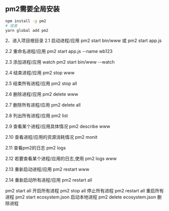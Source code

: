 ## pm2需要全局安装
```bash
npm install -g pm2
# 或者
yarn global add pm2
```

2、进入项目根目录
2.1 启动进程/应用 pm2 start bin/www 或 pm2 start app.js

2.2 重命名进程/应用 pm2 start app.js --name wb123

2.3 添加进程/应用 watch pm2 start bin/www --watch

2.4 结束进程/应用 pm2 stop www

2.5 结束所有进程/应用 pm2 stop all

2.6 删除进程/应用 pm2 delete www

2.7 删除所有进程/应用 pm2 delete all

2.8 列出所有进程/应用 pm2 list

2.9 查看某个进程/应用具体情况 pm2 describe www

2.10 查看进程/应用的资源消耗情况 pm2 monit

2.11 查看pm2的日志 pm2 logs

2.12 若要查看某个进程/应用的日志,使用 pm2 logs www

2.13 重新启动进程/应用 pm2 restart www

2.14 重新启动所有进程/应用 pm2 restart all

pm2 start all 开启所有进程
pm2 stop all  停止所有进程
pm2 restart all  重启所有进程
pm2 start ecosystem.json 启动本地进程
pm2 delete ecosystem.json 删除进程